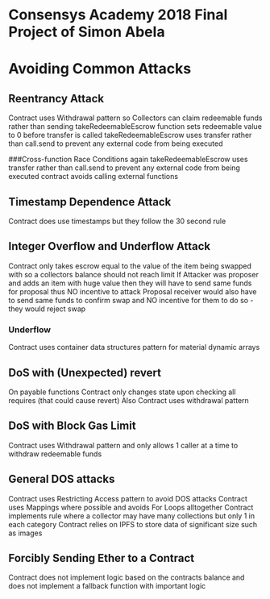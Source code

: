 # Consensys Academy 2018 Final Project of Simon Abela
# Avoiding Common Attacks

## Reentrancy Attack
Contract uses Withdrawal pattern so Collectors can claim redeemable funds rather than sending
takeRedeemableEscrow function sets redeemable value to 0 before transfer is called
takeRedeemableEscrow uses transfer rather than call.send to prevent any external code from being executed

###Cross-function Race Conditions
again takeRedeemableEscrow uses transfer rather than call.send to prevent any external code from being executed
contract avoids calling external functions

## Timestamp Dependence Attack
Contract does use timestamps but they follow the 30 second rule

## Integer Overflow and Underflow Attack
Contract only takes escrow equal to the value of the item being swapped with so a collectors balance should not reach limit
If Attacker was proposer and adds an item with huge value then they will have to send same funds for proposal thus NO incentive to attack
Proposal receiver would also have to send same funds to confirm swap and NO incentive for them to do so - they would reject swap

### Underflow
Contract uses container data structures pattern for material dynamic arrays

## DoS with (Unexpected) revert
On payable functions Contract only changes state upon checking all requires (that could cause revert)
Also Contract uses withdrawal pattern

## DoS with Block Gas Limit
Contract uses Withdrawal pattern and only allows 1 caller at a time to withdraw redeemable funds 

## General DOS attacks
Contract uses Restricting Access pattern to avoid DOS attacks
Contract uses Mappings where possible and avoids For Loops alltogether
Contract implements rule where a collector may have many collections but only 1 in each category
Contract relies on IPFS to store data of significant size such as images

## Forcibly Sending Ether to a Contract
Contract does not implement logic based on the contracts balance and does not implement a fallback function with important logic



